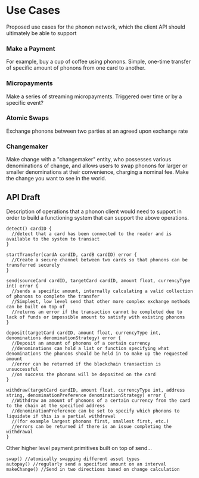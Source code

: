 # Use Cases
Proposed use cases for the phonon network, which the client API should ultimately be able to support

### Make a Payment
For example, buy a cup of coffee using phonons. Simple, one-time transfer of specific amount of phonons from one card to another.

### Micropayments
Make a series of streaming micropayments. Triggered over time or by a specific event?

### Atomic Swaps
Exchange phonons between two parties at an agreed upon exchange rate

### Changemaker
Make change with a "changemaker" entity, who possesses various denominations of change, and allows users to swap phonons
for larger or smaller denominations at their convenience, charging a nominal fee.
Make the change you want to see in the world.


## API Draft

Description of  operations that a phonon client would need to support in order to build a functioning system that can support the above operations.

```
detect() cardID {
  //detect that a card has been connected to the reader and is available to the system to transact
}
```

```
startTransfer(cardA cardID, cardB cardID) error {
  //Create a secure channel between two cards so that phonons can be transferred securely
}
```

```
send(sourceCard cardID, targetCard cardID, amount float, currencyType int) error {
  //sends a specific amount, internally calculating a valid collection of phonons to complete the transfer
  //Simplest, low level send that other more complex exchange methods can be built on top of
  //returns an error if the transaction cannot be completed due to lack of funds or impossible amount to satisfy with existing phonons
}
```

```
deposit(targetCard cardID, amount float, currencyType int, denominations denominationStrategy) error {
  //Deposit an amount of phonons of a certain currency
  //denominations can hold a list or function specifying what denominations the phonons should be held in to make up the requested amount
  //error can be returned if the blockchain transaction is unsuccessful
  //on success the phonons will be deposited on the card
}
```

```
withdraw(targetCard cardID, amount float, currencyType int, address string, denominationPreference denominationStrategy) error {
  //Withdraw an amount of phonons of a certain currency from the card to the chain at the specified address
  //denominationPreference can be set to specify which phonons to liquidate if this is a partial withdrawal
  //(for example largest phonons first, smallest first, etc.)
  //errors can be returned if there is an issue completing the withdrawal
}
```

Other higher level payment primitives built on top of send...
```
swap() //atomically swapping different asset types
autopay() //regularly send a specified amount on an interval
makeChange() //Send in two directions based on change calculation
```